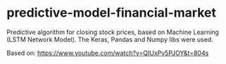 # predictive-model-financial-market
Predictive algorithm for closing stock prices, based on Machine Learning (LSTM Network Model). The Keras, Pandas and Numpy libs were used.

Based on:
https://www.youtube.com/watch?v=QIUxPv5PJOY&t=804s
